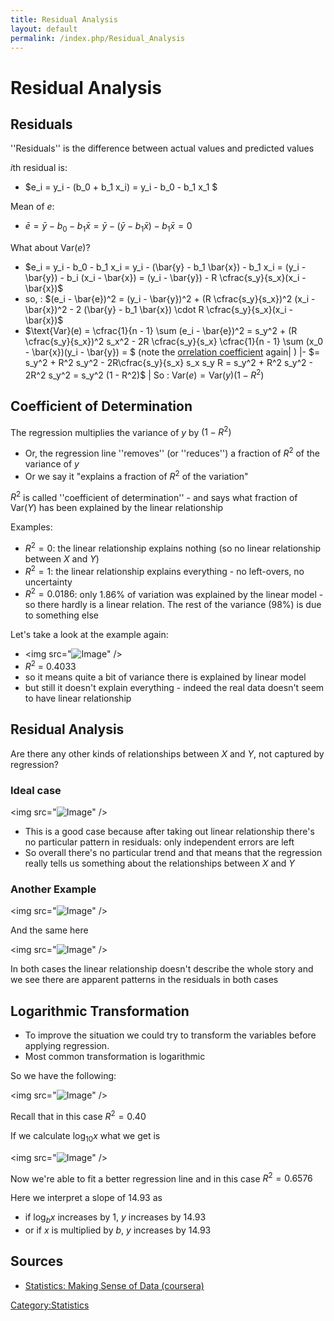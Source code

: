 ```yaml
---
title: Residual Analysis
layout: default
permalink: /index.php/Residual_Analysis
---
```


# Residual Analysis

## Residuals
''Residuals'' is the difference between actual values and predicted values

$i$th residual is:
- $e_i = y_i - (b_0 + b_1 x_i) = y_i - b_0 - b_1 x_1 $

Mean of $e$: 
- $\bar{e} = \bar{y} - b_0 - b_1 \bar{x} = \bar{y} - (\bar{y} - b_1 \bar{x}) - b_1 \bar{x} = 0$


What about $\text{Var}(e)$?
- $e_i = y_i - b_0 - b_1 x_i = y_i - (\bar{y} - b_1 \bar{x}) - b_1 x_i = (y_i - \bar{y}) - b_i (x_i - \bar{x}) = (y_i - \bar{y}) - R \cfrac{s_y}{s_x}(x_i - \bar{x})$
- so, 
: $(e_i - \bar{e})^2 = (y_i - \bar{y})^2 + (R \cfrac{s_y}{s_x})^2 (x_i - \bar{x})^2 - 2 (\bar{y} - b_1 \bar{x}) \cdot R \cfrac{s_y}{s_x}(x_i - \bar{x})$
- $\text{Var}(e) = \cfrac{1}{n - 1} \sum (e_i - \bar{e})^2 = s_y^2 + (R \cfrac{s_y}{s_x})^2 s_x^2 - 2R \cfrac{s_y}{s_x} \cfrac{1}{n - 1} \sum (x_0 - \bar{x})(y_i - \bar{y}) = $ (note the [orrelation coefficient](Корреляция) again|  ) |- $= s_y^2 + R^2 s_y^2 - 2R\cfrac{s_y}{s_x} s_x s_y R = s_y^2 + R^2 s_y^2 - 2R^2 s_y^2 = s_y^2 (1 - R^2)$ |
So 
: $\text{Var}(e) = \text{Var}(y)(1 - R^2)$


## Coefficient of Determination
The regression multiplies the variance of $y$ by $(1 - R^2)$
- Or, the regression line ''removes'' (or ''reduces'') a fraction of $R^2$ of the variance of $y$
- Or we say it "explains a fraction of $R^2$ of the variation"

$R^2$ is called ''coefficient of determination'' - and says what fraction of $\text{Var}(Y)$ has been explained by the linear relationship


Examples:
- $R^2 = 0$: the linear relationship explains nothing (so no linear relationship between $X$ and $Y$)
- $R^2 = 1$: the linear relationship explains everything - no left-overs, no uncertainty 
- $R^2 = 0.0186$: only 1.86% of variation was explained by   the linear model - so there hardly is a linear relation. The rest of the variance (98%) is due to something else


Let's take a look at the example again: 
- <img src="<img src="https://raw.githubusercontent.com/alexeygrigorev/wiki-figures/master/legacy/regression-line.png" alt="Image">" />
- $R^2$ = 0.4033
- so it means quite a bit of variance there is explained by linear model
- but still it doesn't explain everything - indeed the real data doesn't seem to have linear relationship


## Residual Analysis
Are there any other kinds of relationships between $X$ and $Y$, not captured by regression? 

### Ideal case
<img src="<img src="https://raw.githubusercontent.com/alexeygrigorev/wiki-figures/master/legacy/regression-residuals-good2.png" alt="Image">" />

- This is a good case because after taking out linear relationship there's no particular pattern in residuals: only independent errors are left
- So overall there's no particular trend and that means that the regression really tells us something about the relationships between $X$ and $Y$


### Another Example
<img src="<img src="https://raw.githubusercontent.com/alexeygrigorev/wiki-figures/master/legacy/regression-residuals-quad2.png" alt="Image">" />

And the same here 

<img src="<img src="https://raw.githubusercontent.com/alexeygrigorev/wiki-figures/master/legacy/regression-residuals-pat2.png" alt="Image">" />

In both cases the linear relationship doesn't describe the whole story and we see there are apparent patterns in the residuals in both cases 


## Logarithmic Transformation
- To improve the situation we could try to transform the variables before applying regression.
- Most common transformation is logarithmic

So we have the following: 

<img src="<img src="https://raw.githubusercontent.com/alexeygrigorev/wiki-figures/master/legacy/regression-residuals-log1.png" alt="Image">" />

Recall that in this case $R^2 = 0.40$


If we calculate $\log_{10} x$ what we get is 

<img src="<img src="https://raw.githubusercontent.com/alexeygrigorev/wiki-figures/master/legacy/regression-residuals-log3.png" alt="Image">" />

Now we're able to fit a better regression line and in this case $R^2 = 0.6576$

Here we interpret a slope of 14.93 as
- if $\log_b x$ increases by $1$, $y$ increases by 14.93
- or if $x$ is multiplied by $b$, $y$ increases by 14.93


## Sources
- [Statistics: Making Sense of Data (coursera)](Statistics__Making_Sense_of_Data_(coursera))

[Category:Statistics](Category_Statistics)